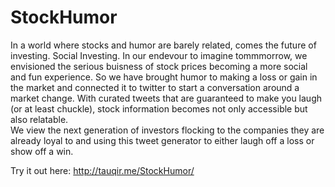 # StockHumor

In a world where stocks and humor are barely related, comes the future of investing. 
Social Investing. In our endevour to imagine tommmorrow, we envisioned the serious buisness of 
stock prices becoming a more social and fun experience. So we have brought humor to making a 
loss or gain in the market and connected it to twitter to start a conversation around a market change.
With curated tweets that are guaranteed to make you laugh (or at least chuckle), stock information becomes not 
only accessible but also relatable.
</br>
We view the next generation of investors flocking to the companies they are already loyal to and using this 
tweet generator to either laugh off a loss or show off a win.

Try it out here: http://tauqir.me/StockHumor/
